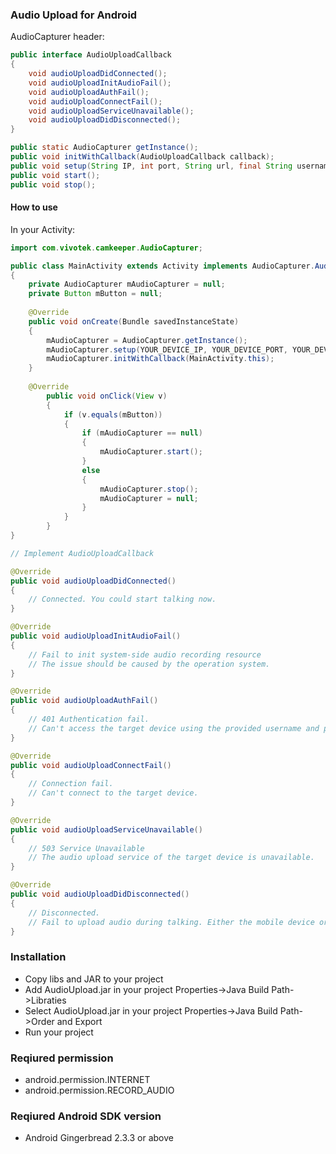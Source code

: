 ### Audio Upload for Android
AudioCapturer header:
```java
public interface AudioUploadCallback
{
    void audioUploadDidConnected();
    void audioUploadInitAudioFail();
    void audioUploadAuthFail();
    void audioUploadConnectFail();
    void audioUploadServiceUnavailable();
    void audioUploadDidDisconnected();
}

public static AudioCapturer getInstance();
public void initWithCallback(AudioUploadCallback callback);
public void setup(String IP, int port, String url, final String username, final String password, boolean useHTTPS);
public void start(); 
public void stop();
```

#### How to use
In your Activity:

```java
import com.vivotek.camkeeper.AudioCapturer;

public class MainActivity extends Activity implements AudioCapturer.AudioUploadCallback
{
    private AudioCapturer mAudioCapturer = null;
    private Button mButton = null;
    
    @Override
    public void onCreate(Bundle savedInstanceState)
    {
        mAudioCapturer = AudioCapturer.getInstance();  
        mAudioCapturer.setup(YOUR_DEVICE_IP, YOUR_DEVICE_PORT, YOUR_DEVICE_AUDIO_UPLOAD_URL, YOUR_DEVICE_USERNAME, YOUR_DEVICE_PASSWORD, USE_HTTPS); 
        mAudioCapturer.initWithCallback(MainActivity.this); 
    }
    
    @Override
        public void onClick(View v)
        {
            if (v.equals(mButton))
            {
                if (mAudioCapturer == null)
                {
                    mAudioCapturer.start();
                }
                else
                {
                    mAudioCapturer.stop();
                    mAudioCapturer = null;
                }
            }
        }
}

// Implement AudioUploadCallback

@Override
public void audioUploadDidConnected()
{
    // Connected. You could start talking now.
}

@Override
public void audioUploadInitAudioFail()
{
    // Fail to init system-side audio recording resource
    // The issue should be caused by the operation system.
}

@Override
public void audioUploadAuthFail()
{
    // 401 Authentication fail.
    // Can't access the target device using the provided username and password.
}

@Override
public void audioUploadConnectFail()
{
    // Connection fail.
    // Can't connect to the target device.
}

@Override
public void audioUploadServiceUnavailable()
{     
    // 503 Service Unavailable
    // The audio upload service of the target device is unavailable.
}

@Override
public void audioUploadDidDisconnected()
{     
    // Disconnected. 
    // Fail to upload audio during talking. Either the mobile device or the target device is disconnected.
}

```

### Installation
- Copy libs and JAR to your project
- Add AudioUpload.jar in your project Properties->Java Build Path->Libraties
- Select AudioUpload.jar in your project Properties->Java Build Path->Order and Export
- Run your project

### Reqiured permission
- android.permission.INTERNET
- android.permission.RECORD_AUDIO

### Reqiured Android SDK version
- Android Gingerbread 2.3.3 or above
